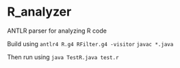 # R_analyzer
ANTLR parser for analyzing R code

Build using
`antlr4 R.g4 RFilter.g4 -visitor`
`javac *.java`

Then run using
`java TestR.java test.r`
